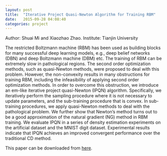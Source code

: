 ```yaml
---
layout: post
title:  "Iterative Project Quasi-Newton Algorithm for Training RBM"
date:   2015-09-28 04:08:40
categories: project
---
```

Author: Shuai Mi and Xiaozhao Zhao.
Institute: Tianjin University

The restricted Boltzmann machine (RBM) has been used as building blocks for many successful deep learning models, e.g., deep belief networks (DBN) and deep Boltzmann machine (DBM) etc. The training of RBM can be extremely slow in pathological regions. The second order optimization methods, such as quasi-Newton methods, were proposed to deal with this problem. However, the non-convexity results in many obstructions for training RBM, including the infeasibility of applying second order optimization methods. In order to overcome this obstruction, we introduce an em-like iterative project quasi-Newton (IPQN) algorithm. Specifically, we iteratively perform the sampling procedure where it is not necessary to update parameters, and the sub-training procedure that is convex. In sub-training procedures, we apply quasi-Newton methods to deal with the pathological problem. We further show that Newton’s method turns out to be a good approximation of the natural gradient (NG) method in RBM training. We evaluate IPQN in a series of density estimation experiments on the artificial dataset and the MNIST digit dataset. Experimental results indicate that IPQN achieves an improved convergent performance over the traditional CD method.

This paper can be downloaded from <a href="../../../../code/ipqn.pdf" target="_blank">here</a>.
